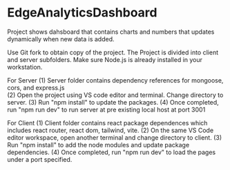 # EdgeAnalyticsDashboard
Project shows dahsboard that contains charts and numbers that updates dynamically when new data is added.

Use Git fork to obtain copy of the project.
The Project is divided into client and server subfolders. Make sure Node.js is already installed in your workstation.

For Server
(1) Server folder contains dependency references for mongoose, cors, and express.js  
(2) Open the project using VS code editor and terminal. Change directory to server.
(3) Run "npm install" to update the packages.
(4) Once completed, run "npm run dev" to run server at pre existing local host at port 3001

For Client
(1) Client folder contains react package dependences which includes react router, react dom, tailwind, vite.
(2) On the same VS Code editor workspace, open another terminal and change directory to client.
(3) Run "npm install" to add the node modules and update package dependencies.
(4) Once completed, run "npm run dev" to load the pages under a port specified. 
